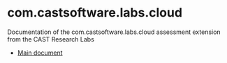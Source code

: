 # com.castsoftware.labs.cloud
Documentation of the com.castsoftware.labs.cloud assessment extension from the CAST Research Labs
* [Main document](https://github.com/CASTResearchLabs/com.castsoftware.labs.cloud/blob/master/com.castsoftware.labs.cloud_documentation.md)